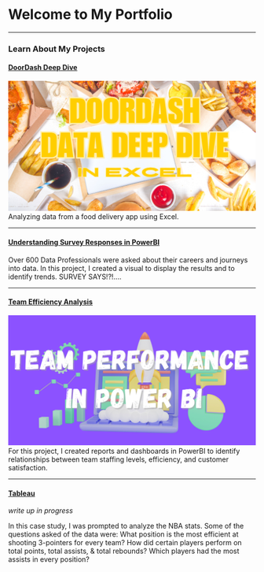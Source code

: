 # Welcome to My Portfolio

---

### Learn About My Projects

#### [DoorDash Deep Dive](/DoorDash)
<img src="images/DDPICbig.png?raw=true"/>
Analyzing data from a food delivery app using Excel.

---

#### [Understanding Survey Responses in PowerBI](/BiProject)

Over 600 Data Professionals were asked about their careers and journeys into data. In this project, I created a visual to display the results and to identify trends. SURVEY SAYS!?!....

---

#### [Team Efficiency Analysis](/PowerBI)
<img src="images/POWERBI.png?raw=true"/>
For this project, I created reports and dashboards in PowerBI to identify relationships between team staffing levels, efficiency, and customer satisfaction.

---

#### [Tableau]()
*write up in progress*

In this case study, I was prompted to analyze the NBA stats. Some of the questions asked of the data were:
What position is the most efficient at shooting 3-pointers for every team?
How did certain players perform on total points, total assists, & total rebounds?
Which players had the most assists in every position?






